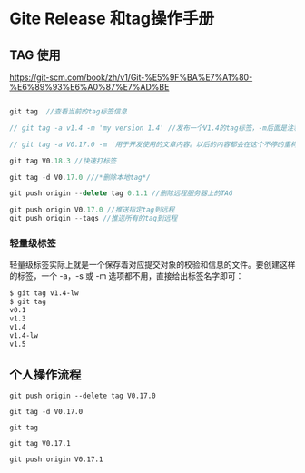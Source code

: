 # Gite Release 和tag操作手册



## TAG 使用

https://git-scm.com/book/zh/v1/Git-%E5%9F%BA%E7%A1%80-%E6%89%93%E6%A0%87%E7%AD%BE


``` javascript

git tag  //查看当前的tag标签信息

// git tag -a v1.4 -m 'my version 1.4' //发布一个V1.4的tag标签，-m后面是注释

// git tag -a V0.17.0 -m '用于开发使用的文章内容。以后的内容都会在这个不停的重构。重构完毕后发布2.0'

git tag V0.18.3 //快速打标签

git tag -d V0.17.0 ///*删除本地tag*/

git push origin --delete tag 0.1.1 //删除远程服务器上的TAG

git push origin V0.17.0 //推送指定tag到远程
git push origin --tags //推送所有的tag到远程

```

### 轻量级标签
轻量级标签实际上就是一个保存着对应提交对象的校验和信息的文件。要创建这样的标签，一个 -a，-s 或 -m 选项都不用，直接给出标签名字即可：
``` html
$ git tag v1.4-lw
$ git tag
v0.1
v1.3
v1.4
v1.4-lw
v1.5
```

## 个人操作流程

```
git push origin --delete tag V0.17.0

git tag -d V0.17.0 

git tag

git tag V0.17.1

git push origin V0.17.1 




```




